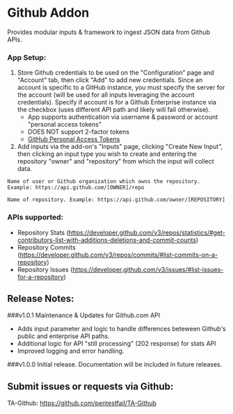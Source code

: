 Github Addon
========================
Provides modular inputs & framework to ingest JSON data from Github APIs.

### App Setup:
1. Store Github credentials to be used on the "Configuration" page and "Account" tab, then click "Add" to add new credentials. Since an account is specific to a GitHub instance, you must specify the server for the account (will be used for all inputs leveraging the account credentials). Specify if account is for a Github Enterprise instance via the checkbox (uses different API path and likely will fail otherwise).
    - App supports authentication via username & password or account "personal access tokens"
    - DOES NOT support 2-factor tokens
    - [GitHub Personal Access Tokens](https://github.com/blog/1509-personal-api-tokens)
2. Add inputs via the add-on's "Inputs" page, clicking "Create New Input", then clicking an input type you wish to create and entering the repository "owner" and "repository" from which the input will collect data.

```
Name of user or Github organization which owns the repository. Example: https://api.github.com/[OWNER]/repo
```
```
Name of repository. Example: https://api.github.com/owner/[REPOSITORY]
```

### APIs supported:
- Repository Stats (https://developer.github.com/v3/repos/statistics/#get-contributors-list-with-additions-deletions-and-commit-counts)
- Repository Commits (https://developer.github.com/v3/repos/commits/#list-commits-on-a-repository)
- Repository Issues (https://developer.github.com/v3/issues/#list-issues-for-a-repository)

## Release Notes:

###v1.0.1
Maintenance & Updates for Github.com API
- Adds input parameter and logic to handle differences beteween Github's public and enterprise API paths.
- Additional logic for API "still processing" (202 response) for stats API
- Improved logging and error handling.

###v1.0.0
Initial release. Documentation will be included in future releases.

## Submit issues or requests via Github:
TA-Github: https://github.com/pentestfail/TA-Github